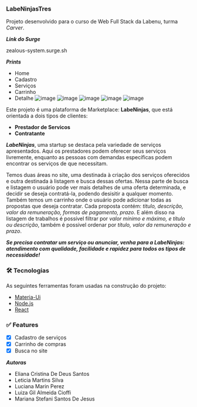### LabeNinjasTres

Projeto desenvolvido para o curso de Web Full Stack da Labenu, turma *Carver*.

***Link do Surge***

zealous-system.surge.sh
  

***Prints***

 - Home
 - Cadastro
 - Serviços
 - Carrinho
 - Detalhe
![image](https://user-images.githubusercontent.com/89935565/143691560-60f2799f-3d48-45bc-85bf-20e197f9fdf8.png)
![image](https://user-images.githubusercontent.com/89935565/143691566-a8d687d3-e70e-47bc-9420-217b0d848890.png)
![image](https://user-images.githubusercontent.com/89935565/143691574-3b422e2a-dd49-4f3d-b7f4-90fc514f4c8f.png)
![image](https://user-images.githubusercontent.com/89935565/143691577-49239af7-481a-4215-8232-44c567592cdb.png)
![image](https://user-images.githubusercontent.com/89935565/143691580-909ba33c-ff70-4fed-9122-666f3c433556.png)



Este projeto é uma plataforma de Marketplace: **LabeNinjas**, que está orientada a dois tipos de clientes: 

 - **Prestador de Servicos** 
 - **Contratante**

***LabeNinjas***, uma startup se destaca pela variedade de serviços apresentados.
Aqui os prestadores podem oferecer seus serviços livremente, enquanto as pessoas com demandas específicas podem encontrar os serviços de que necessitam.

Temos duas áreas no site, uma destinada à criação dos serviços oferecidos e outra destinada à listagem e busca dessas ofertas. Nessa parte de busca e listagem o usuário pode ver mais detalhes de uma oferta determinada, e decidir se deseja contratá-la, podendo desisitir a qualquer momento.
Também temos um carrinho onde o usuário pode adicionar todas as propostas que deseja contratar. 
Cada proposta contém: *titulo, descrição, valor da remuneração, formas de pagamento, prazo*. E além disso na listagem de trabalhos é possível filtrar por *valor mínimo e máximo, e título ou  descrição*, também é possivel ordenar por *título, valor da remuneração e prazo*.

***Se precisa contratar um serviço ou anunciar, venha para a LabeNinjas: atendimento com qualidade, facilidade e rapidez para todos os tipos de necessidade!***

 ### 🛠 Tecnologias

As seguintes ferramentas foram usadas na construção do projeto:

-   [Materia-Ui](https://v4.mui.com/pt/)
-   [Node.js](https://nodejs.org/en/)
-   [React](https://pt-br.reactjs.org/)

 ### ✅ Features

- [x] Cadastro de serviços
- [x] Carrinho de compras 
- [x] Busca no site

***Autoras***

 - Eliana Cristina De Deus Santos
 - Leticia Martins Silva
 - Luciana Marin Perez
 - Luiza Gil Almeida Cioffi
 - Mariana Stefani Santos De Jesus















